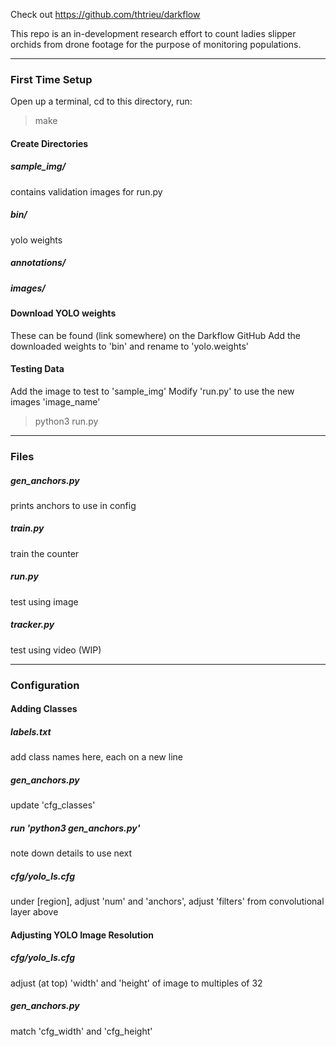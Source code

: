 Check out https://github.com/thtrieu/darkflow

This repo is an in-development research effort to count ladies slipper orchids from drone footage for the purpose of monitoring populations.

---
### First Time Setup
Open up a terminal, cd to this directory, run:
> make


#### Create Directories

##### sample_img/
contains validation images for run.py
##### bin/
yolo weights
##### annotations/
##### images/

#### Download YOLO weights
These can be found (link somewhere) on the Darkflow GitHub
Add the downloaded weights to 'bin' and rename to 'yolo.weights'

#### Testing Data
Add the image to test to 'sample_img'
Modify 'run.py' to use the new images 'image_name'
> python3 run.py

---

### Files

##### gen_anchors.py
prints anchors to use in config
##### train.py
train the counter
##### run.py
test using image
##### tracker.py
test using video (WIP)


---

### Configuration

#### Adding Classes

##### labels.txt
add class names here, each on a new line
##### gen_anchors.py
update 'cfg_classes'
##### run 'python3 gen_anchors.py'
note down details to use next
##### cfg/yolo_ls.cfg
under [region], adjust 'num' and 'anchors',
adjust 'filters' from convolutional layer above

#### Adjusting YOLO Image Resolution

##### cfg/yolo_ls.cfg
adjust (at top) 'width' and 'height' of image 
to multiples of 32
				
##### gen_anchors.py
match 'cfg_width' and 'cfg_height'


